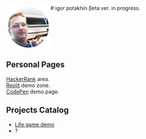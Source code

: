 <img src="2022-09-14_11-15-31.png" align="left" width="120" height="120">
# igor potakhin
βeta ver. in progress.<br>

<br clear="left">

## Personal Pages

[HackerRank](https://www.hackerrank.com/archimage) area.<br>
[Replit](https://replit.com/@archimage) demo zone.<br>
[CodePen](https://codepen.io/archimage_wiz) demo page.<br>

## Projects Catalog

+ [Life game demo](https://replit.com/@archimage/CPPCurs1Life)
+ ?

